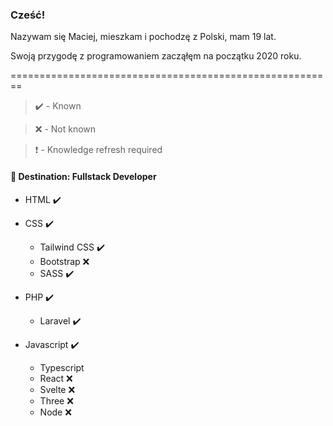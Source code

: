 ### Cześć!

Nazywam się Maciej, mieszkam i pochodzę z Polski, mam 19 lat.

Swoją przygodę z programowaniem zacząłęm na początku 2020 roku.

========================================================

>:heavy_check_mark: - Known 

>:x: - Not known  
 
> :exclamation: - Knowledge refresh required

#### :dart: Destination: Fullstack Developer

- HTML :heavy_check_mark:
- CSS :heavy_check_mark:
    - Tailwind CSS :heavy_check_mark:
    - Bootstrap :x:
    - SASS :heavy_check_mark:

- PHP :heavy_check_mark:
    - Laravel :heavy_check_mark:

- Javascript :heavy_check_mark:
    - Typescript
    - React :x:
    - Svelte :x:
    - Three :x:
    - Node :x:

